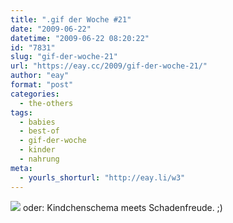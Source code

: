 ```yaml
---
title: ".gif der Woche #21"
date: "2009-06-22"
datetime: "2009-06-22 08:20:22"
id: "7831"
slug: "gif-der-woche-21"
url: "https://eay.cc/2009/gif-der-woche-21/"
author: "eay"
format: "post"
categories:
  - the-others
tags:
  - babies
  - best-of
  - gif-der-woche
  - kinder
  - nahrung
meta:
  - yourls_shorturl: "http://eay.li/w3"
---
```


![](https://eay.cc/uploads/2009/erstezitrone.gif) oder: Kindchenschema meets Schadenfreude. ;)
